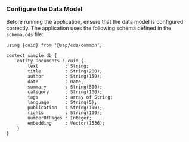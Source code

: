### Configure the Data Model
Before running the application, ensure that the data model is configured correctly. The application uses the following schema defined in the `schema.cds` file:
```cds
using {cuid} from '@sap/cds/common';

context sample.db {
    entity Documents : cuid {
        text          : String;
        title         : String(200);
        author        : String(150);
        date          : Date;
        summary       : String(500);
        category      : String(100);
        tags          : array of String;
        language      : String(5);
        publication   : String(100);
        rights        : String(100);
        numberOfPages : Integer;
        embedding     : Vector(1536);
    }
}
